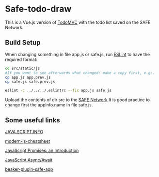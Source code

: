 # Safe-todo-draw
This is a Vue.js version of [TodoMVC](http://todomvc.com) with the todo list saved on the SAFE Network.

## Build Setup

When changing something in file app.js or safe.js, run [ESLint](https://eslint.org/docs/user-guide/getting-started) to have the required format:
``` bash
cd src/static/js
#If you want to see afterwards what changed: make a copy first, e.g:.
cp app.js app.prev.js
cp safe.js safe.prev.js

eslint -c ../../../.eslintrc --fix app.js safe.js


```

Upload the contents of dir src to the [SAFE Network](https://maidsafe.net)
It is good practice to change first the appInfo.name in file safe.js.

## Some useful links

[JAVA.SCRIPT.INFO](https://javascript.info)

[modern-js-cheatsheet](https://github.com/mbeaudru/modern-js-cheatsheet)

[JavaScript Promises: an Introduction](https://developers.google.com/web/fundamentals/getting-started/primers/promises)

[JavaScript Async/Await](https://hackernoon.com/6-reasons-why-javascripts-async-await-blows-promises-away-tutorial-c7ec10518dd9)

[beaker-plugin-safe-app](http://docs.maidsafe.net/beaker-plugin-safe-app/)

